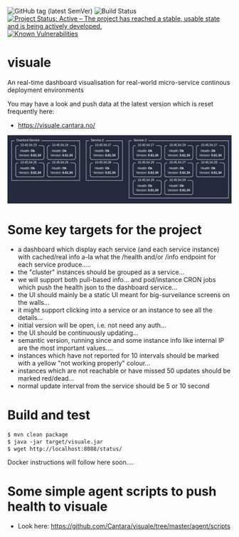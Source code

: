 ![GitHub tag (latest SemVer)](https://img.shields.io/github/v/tag/Cantara/visuale) ![Build Status](https://jenkins.quadim.ai/buildStatus/icon?job=visuale) [![Project Status: Active – The project has reached a stable, usable state and is being actively developed.](http://www.repostatus.org/badges/latest/active.svg)](http://www.repostatus.org/#active) [![Known Vulnerabilities](https://snyk.io/test/github/Cantara/visuale/badge.svg)](https://snyk.io/test/github/Cantara/visuale)

# visuale

An real-time dashboard visualisation for real-world micro-service continous deployment environments 

You may have a look and push data at the latest version which is reset frequently here:
* https://visuale.cantara.no/

![A shapshot of an early ersion of the visuale dashboard](https://raw.githubusercontent.com/Cantara/visuale/master/doc/images/visuale-early-dashboard-visualisation.png)

# Some key targets for the project

* a dashboard which display each service (and each service instance) with cached/real info a-la what the /health and/or /info endpoint for each service produce.....   
* the "cluster" instances should be grouped as a service...   
* we will support both pull-based info... and pod/instance CRON jobs which push the health json to the dashboard service... 
* the UI should mainly be a static UI meant for big-surveilance screens on the walls...  
* it might support clicking into a service or an instance to see all the details...    
* initial version will be open, i.e. not need any auth... 
* the UI should be continuously updating...   
* semantic version, running since and some instance info like internal IP are the most important values....    
* instances which have not reported for 10 intervals should be marked with a yellow "not working properly" colour...
* instances which are not reachable or have missed 50 updates should be marked red/dead...  
* normal update interval from the service should be 5 or 10 second

# Build and test

```
$ mvn clean package
$ java -jar target/visuale.jar
$ wget http://localhost:8088/status/
```

Docker instructions will follow here soon....

# Some simple agent scripts to push health to visuale

* Look here:  https://github.com/Cantara/visuale/tree/master/agent/scripts
